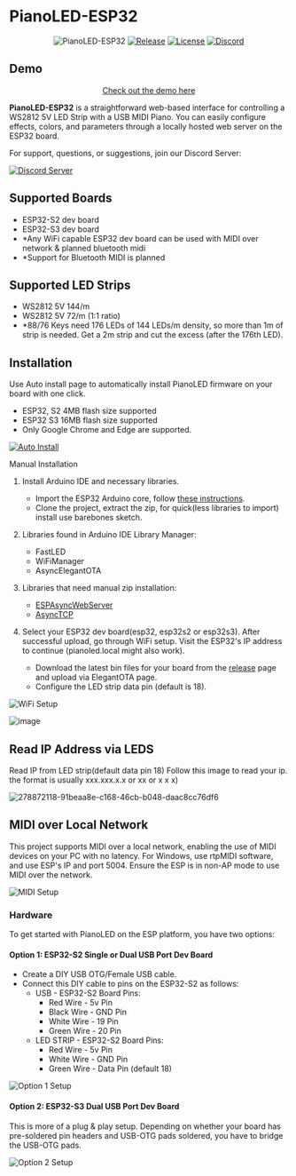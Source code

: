 # PianoLED-ESP32
<div align="center">

![PianoLED-ESP32](https://github.com/serifpersia/pianoled-esp32/assets/62844718/4aeb819a-cbd7-4347-891b-b957f1046b6d)
[![Release](https://img.shields.io/github/release/serifpersia/pianoled-esp32.svg?style=flat-square)](https://github.com/serifpersia/pianoled-esp32/releases)
[![License](https://img.shields.io/github/license/serifpersia/pianoled-esp32?color=blue&style=flat-square)](https://raw.githubusercontent.com/serifpersia/pianoled-esp32/master/LICENSE)
[![Discord](https://img.shields.io/discord/1077195120950120458.svg?colorB=blue&label=discord&style=flat-square)](https://discord.gg/S6xmuX4Hx5)

</div>

## Demo
<div align="center">

[Check out the demo here](https://github.com/serifpersia/pianoled-esp32/assets/62844718/48c77c5e-b7bd-4edb-aa62-6e316cbeebec)
</div>

**PianoLED-ESP32** is a straightforward web-based interface for controlling a WS2812 5V LED Strip with a USB MIDI Piano. You can easily configure effects, colors, and parameters through a locally hosted web server on the ESP32 board.

For support, questions, or suggestions, join our Discord Server:

[![Discord Server](https://discordapp.com/api/guilds/1077195120950120458/widget.png?style=banner2)](https://discord.gg/S6xmuX4Hx5)

## Supported Boards

- ESP32-S2 dev board
- ESP32-S3 dev board
- *Any WiFi capable ESP32 dev board can be used with MIDI over network & planned bluetooth midi
- *Support for Bluetooth MIDI is planned

## Supported LED Strips

- WS2812 5V 144/m
- WS2812 5V 72/m (1:1 ratio)
- *88/76 Keys need 176 LEDs of 144 LEDs/m density, so more than 1m of strip is needed. Get a 2m strip and cut the excess (after the 176th LED).

## Installation

Use Auto install page to automatically install PianoLED firmware on your board with one click.
- ESP32, S2 4MB flash size supported
- ESP32 S3 16MB flash size supported
- Only Google Chrome and Edge are supported.

[![Auto Install](https://img.shields.io/badge/Auto-%20Install-blue?style=flat-square)](https://serifpersia.github.io/pianoled-esp32/)

Manual Installation

1. Install Arduino IDE and necessary libraries.
   - Import the ESP32 Arduino core, follow [these instructions](https://docs.espressif.com/projects/arduino-esp32/en/latest/installing.html).
   - Clone the project, extract the zip, for quick(less libraries to import) install use barebones sketch.

2. Libraries found in Arduino IDE Library Manager:
   - FastLED
   - WiFiManager
   - AsyncElegantOTA

3. Libraries that need manual zip installation:
   - [ESPAsyncWebServer](https://github.com/me-no-dev/ESPAsyncWebServer)
   - [AsyncTCP](https://github.com/me-no-dev/AsyncTCP)

4. Select your ESP32 dev board(esp32, esp32s2 or esp32s3). After successful upload, go through WiFi setup. Visit the ESP32's IP address to continue (pianoled.local might also work).
   - Download the latest bin files for your board from the [release](https://github.com/serifpersia/pianoled-esp32/releases/tag/latest) page and upload via ElegantOTA page.
   - Configure the LED strip data pin (default is 18).

![WiFi Setup](https://github.com/serifpersia/pianoled-esp32/assets/62844718/2f00777b-a9aa-476f-b022-fb964bd11fd5)

![image](https://github.com/serifpersia/pianoled-esp32/assets/62844718/10bee33d-2ba6-42b8-a66d-34b45768c436)

## Read IP Address via LEDS
Read IP from LED strip(default data pin 18)
Follow this image to read your ip. the format is usually xxx.xxx.x.x or xx or x x x)

![278872118-91beaa8e-c168-46cb-b048-daac8cc76df6](https://github.com/serifpersia/pianoled-esp32/assets/62844718/3bd11a11-d939-49d8-b532-466c98aa4975)


## MIDI over Local Network

This project supports MIDI over a local network, enabling the use of MIDI devices on your PC with no latency. For Windows, use rtpMIDI software, and use ESP's IP and port 5004. Ensure the ESP is in non-AP mode to use MIDI over the network.

![MIDI Setup](https://github.com/serifpersia/pianoled-esp32/assets/62844718/607b969f-22e1-47f6-ab7a-4f76f3074b41)

### Hardware

To get started with PianoLED on the ESP platform, you have two options:

#### Option 1: ESP32-S2 Single or Dual USB Port Dev Board

- Create a DIY USB OTG/Female USB cable.
- Connect this DIY cable to pins on the ESP32-S2 as follows:
  - USB - ESP32-S2 Board Pins:
    - Red Wire - 5v Pin
    - Black Wire - GND Pin
    - White Wire - 19 Pin
    - Green Wire - 20 Pin
  - LED STRIP - ESP32-S2 Board Pins:
    - Red Wire - 5v Pin
    - White Wire - GND Pin
    - Green Wire - Data Pin (default 18)

![Option 1 Setup](https://github.com/serifpersia/pianoled-esp32/assets/62844718/cea8ebeb-09c5-46e9-a028-67c5447ad0f3)

#### Option 2: ESP32-S3 Dual USB Port Dev Board

This is more of a plug & play setup. Depending on whether your board has pre-soldered pin headers and USB-OTG pads soldered, you have to bridge the USB-OTG pads.

![Option 2 Setup](https://github.com/serifpersia/pianoled-esp32/assets/62844718/a089640f-113e-47b1-8c88-8e38e4728295)
